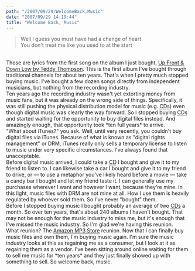 ```yaml
---
path: "/2007/09/29/WelcomeBack,Music" 
date: "2007/09/29 14:19:44" 
title: "Welcome Back, Music" 
---
```

<blockquote>Well I guess you must have had a change of heart<br />You don't treat me like you used to at the start</blockquote><br>Those are lyrics from the first song on the album I just bought, <a href="http://www.amazon.com/Up-Front-Down-Low/dp/B000VZE2TO/">Up Front &amp; Down Low by Teddy Thompson</a>. This is the first album I've bought through traditional channels for about ten years. That's when I pretty much stopped buying music. I've bought a few dozen songs directly from independent musicians, but nothing from the recording industry.<br>Ten years ago the recording industry wasn't yet extorting money from music fans, but it was already on the wrong side of things. Specifically, it was still pushing the physical distribution model for music (e.g. <abbr title="Compact Discs">CDs</abbr>) even though digital music was clearly the way forward. So I stopped buying <abbr title="Compact Discs">CDs</abbr> and started waiting for the opportunity to buy digital files instead. And amazingly enough, that opportunity took *ten full years* to arrive.<br>"What about iTunes?" you ask. Well, until very recently, you couldn't buy digital files via iTunes. Because of what is known as "digital rights management" or DRM, iTunes really only sells a temporary license to listen to music under very specific circumstances. I've always found that unacceptable.<br>Before digital music arrived, I could take a <abbr title="Compact Disc">CD</abbr> I bought and give it to my friend to listen to. I can likewise take a car I bought and give it to my friend to drive, or &#8212; to use a metaphor you've likely heard before a movie &#8212; take a candy bar I bought and let my friend taste it. I can generally use my purchases wherever I want and however I want, because they're mine. In this light, music files with DRM are not mine at all. How I use them is heavily regulated by whoever sold them. So I've never "bought" them.<br>Before I stopped buying music I bought probably an average of two <abbr title="Compact Discs">CDs</abbr> a month. So over ten years, that's about 240 albums I haven't bought. That may not be enough for the music industry to miss me, but it's enough that I've missed the music industry. So I'm glad we're having this reunion.<br>What reunion? The <a href="http://www.amazon.com/gp/browse.html?node=163856011">Amazon MP3 Store</a> reunion. Now that I can finally buy music files and own them, I'm buying music again. I'm sure the music industry looks at this as regaining me as a consumer, but I look at it as regaining them as a vendor. I've been sitting around online waiting for them to sell me music for *ten years* and they just finally showed up with something to sell. So welcome back, music.